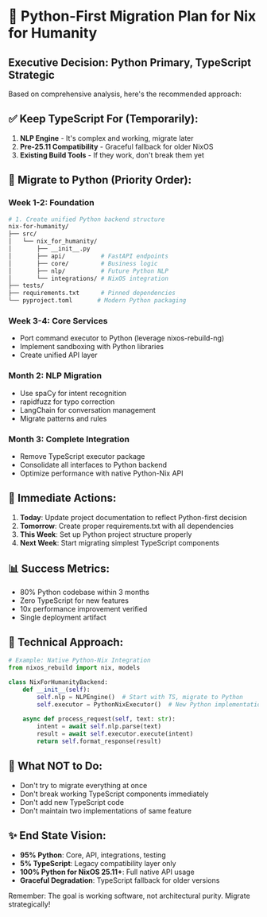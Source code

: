 # 🐍 Python-First Migration Plan for Nix for Humanity

## Executive Decision: Python Primary, TypeScript Strategic

Based on comprehensive analysis, here's the recommended approach:

## ✅ Keep TypeScript For (Temporarily):
1. **NLP Engine** - It's complex and working, migrate later
2. **Pre-25.11 Compatibility** - Graceful fallback for older NixOS
3. **Existing Build Tools** - If they work, don't break them yet

## 🚀 Migrate to Python (Priority Order):

### Week 1-2: Foundation
```bash
# 1. Create unified Python backend structure
nix-for-humanity/
├── src/
│   └── nix_for_humanity/
│       ├── __init__.py
│       ├── api/          # FastAPI endpoints
│       ├── core/         # Business logic
│       ├── nlp/          # Future Python NLP
│       └── integrations/ # NixOS integration
├── tests/
├── requirements.txt      # Pinned dependencies
└── pyproject.toml       # Modern Python packaging
```

### Week 3-4: Core Services
- Port command executor to Python (leverage nixos-rebuild-ng)
- Implement sandboxing with Python libraries
- Create unified API layer

### Month 2: NLP Migration
- Use spaCy for intent recognition
- rapidfuzz for typo correction  
- LangChain for conversation management
- Migrate patterns and rules

### Month 3: Complete Integration
- Remove TypeScript executor package
- Consolidate all interfaces to Python backend
- Optimize performance with native Python-Nix API

## 🎯 Immediate Actions:

1. **Today**: Update project documentation to reflect Python-first decision
2. **Tomorrow**: Create proper requirements.txt with all dependencies
3. **This Week**: Set up Python project structure properly
4. **Next Week**: Start migrating simplest TypeScript components

## 📊 Success Metrics:
- 80% Python codebase within 3 months
- Zero TypeScript for new features
- 10x performance improvement verified
- Single deployment artifact

## 🔧 Technical Approach:

```python
# Example: Native Python-Nix Integration
from nixos_rebuild import nix, models

class NixForHumanityBackend:
    def __init__(self):
        self.nlp = NLPEngine()  # Start with TS, migrate to Python
        self.executor = PythonNixExecutor()  # New Python implementation
        
    async def process_request(self, text: str):
        intent = await self.nlp.parse(text)
        result = await self.executor.execute(intent)
        return self.format_response(result)
```

## 🚫 What NOT to Do:
- Don't try to migrate everything at once
- Don't break working TypeScript components immediately
- Don't add new TypeScript code
- Don't maintain two implementations of same feature

## ✨ End State Vision:
- **95% Python**: Core, API, integrations, testing
- **5% TypeScript**: Legacy compatibility layer only
- **100% Python for NixOS 25.11+**: Full native API usage
- **Graceful Degradation**: TypeScript fallback for older versions

Remember: The goal is working software, not architectural purity. Migrate strategically!